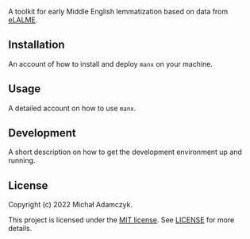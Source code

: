 A toolkit for early Middle English lemmatization based on data from
[eLALME](http://www.lel.ed.ac.uk/ihd/laeme2/laeme2.html).


## Installation

An account of how to install and deploy `manx` on your machine.


## Usage

A detailed account on how to use `manx`.


## Development

A short description on how to get the development environment up and running.


## License

Copyright (c) 2022 Michał Adamczyk.

This project is licensed under the [MIT license](https://opensource.org/licenses/MIT).
See [LICENSE](LICENSE) for more details.

